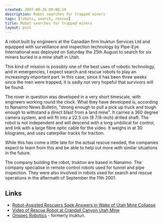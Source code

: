 ```yaml
---
created: 2007-08-26 09:08:19
description: Robot searches for trapped miners
tags: [robots, search, rescue]
title: Robot searches for trapped miners
layout: post
---
```

A robot built by engineers at the Canadian firm Inuktun Services Ltd and equipped with surveillance and inspection technology by Pipe-Eye International was deployed on Saturday the 25th August to search for six miners buried in a mine shaft in Utah.

This kind of mission is possibly one of the best uses of robotic technology, and in emergencies, I expect search and rescue robots to play an increasingly important part. In this case, since it has been three weeks since the men were trapped, it is sadly not very hopeful that survivors will be found.

The rover in question was developed in a very short timescale, with engineers working round the clock. What they have developed is, according to Nanaimo News Bulletin, "strong enough to pull a pick up truck and tough enough to withstand a direct blast from a land mine". It carries a 360 degree camera system, and will fit into a 22.5 cm (8 7/8-inch) drilled shaft. The robot is not independent and will descend with a long umbilical for control, and link with a large fibre optic cable for the video. It weighs in at 30 kilograms, and uses caterpillar tracks for traction.

While this has come a little late for the actual rescue needed, the companies expect to learn from this and be able to help out more with similar situations in the future.

The company building the robot, Inuktun are based in Nanaimo. The company specialise in remote control robots used for tunnel and pipe inspection. They were also involved in robots used for search and rescue operations in the aftermath of September the 11th 2001.

## Links

* [Robot-Assisted Rescuers Seek Answers in Wake of Utah Mine Collapse](https://www.scientificamerican.com/article/robot-assisted-rescuers-s/)
* [Video of Rescue Robot at Crandall Canyon Utah Mine](https://www.youtube.com/watch?v=yiAi3mO4EhI)
* [Onspec Robotics](https://robotics.eddyfi.com/en/products) - formerly Inuktun.
